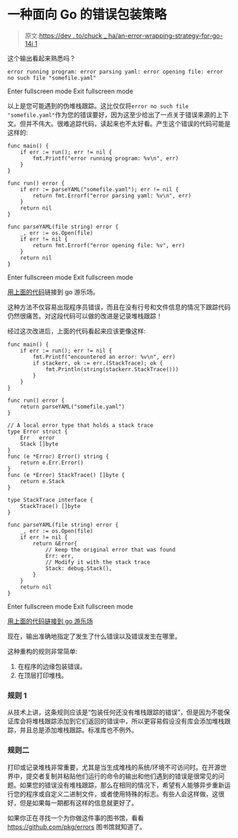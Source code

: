 # 一种面向 Go 的错误包装策略

> 原文:[https://dev . to/chuck _ ha/an-error-wrapping-strategy-for-go-14i 1](https://dev.to/chuck_ha/an-error-wrapping-strategy-for-go-14i1)

这个输出看起来熟悉吗？

```
error running program: error parsing yaml: error opening file: error no such file "somefile.yaml" 
```

Enter fullscreen mode Exit fullscreen mode

以上是您可能遇到的伪堆栈跟踪。这比仅仅将`error no such file "somefile.yaml"`作为您的错误要好，因为这至少给出了一点关于错误来源的上下文。但并不伟大。很难追踪代码，读起来也不太好看。产生这个错误的代码可能是这样的:

```
func main() {
    if err := run(); err != nil {
        fmt.Printf("error running program: %v\n", err)
    }
}

func run() error {
    if err := parseYAML("somefile.yaml"); err != nil {
        return fmt.Errorf("error parsing yaml: %v\n", err)
    }
    return nil
}

func parseYAML(file string) error {
    _, err := os.Open(file)
    if err != nil {
        return fmt.Errorf("error opening file: %v", err)
    }
    return nil
} 
```

Enter fullscreen mode Exit fullscreen mode

[用上面的代码](https://play.golang.org/p/YAclBp1ebMQ)链接到 go 游乐场。

这种方法不仅容易出现程序员错误，而且在没有行号和文件信息的情况下跟踪代码仍然很痛苦。对这段代码可以做的改进是记录堆栈跟踪！

经过这次改进后，上面的代码看起来应该更像这样:

```
func main() {
    if err := run(); err != nil {
        fmt.Printf("encountered an error: %v\n", err)
        if stackerr, ok := err.(StackTrace); ok {
            fmt.Println(string(stackerr.StackTrace()))
        }
    }
}

func run() error {
    return parseYAML("somefile.yaml")
}

// A local error type that holds a stack trace
type Error struct {
    Err   error
    Stack []byte
}
func (e *Error) Error() string {
    return e.Err.Error()
}
func (e *Error) StackTrace() []byte {
    return e.Stack
}

type StackTrace interface {
    StackTrace() []byte
}

func parseYAML(file string) error {
    _, err := os.Open(file)
    if err != nil {
        return &Error{
            // keep the original error that was found
            Err: err,
            // Modify it with the stack trace
            Stack: debug.Stack(),
        }
    }
    return nil
} 
```

Enter fullscreen mode Exit fullscreen mode

[用上面的代码链接到 go 游乐场](https://play.golang.org/p/Rg66y0QBCc8)

现在，输出准确地指定了发生了什么错误以及错误发生在哪里。

这种重构的规则非常简单:

1.  在程序的边缘包装错误。
2.  在顶层打印堆栈。

### 规则 1

从技术上讲，这条规则应该是“包装任何还没有堆栈跟踪的错误”，但是因为不能保证库会将堆栈跟踪添加到它们返回的错误中，所以更容易假设没有库会添加堆栈跟踪，并且总是添加堆栈跟踪。标准库也不例外。

### 规则二

打印或记录堆栈非常重要，尤其是当生成堆栈的系统/环境不可访问时。在开源世界中，提交者复制并粘贴他们运行的命令的输出和他们遇到的错误是很常见的问题。如果您的错误没有堆栈跟踪，那么在相同的情况下，希望有人能够异步重新运行您的程序或自定义二进制文件，或者使用特殊的标志。有些人会这样做，这很好，但是如果每一期都有这样的信息就更好了。

如果你正在寻找一个为你做这件事的图书馆，看看 https://github.com/pkg/errors 图书馆就知道了。